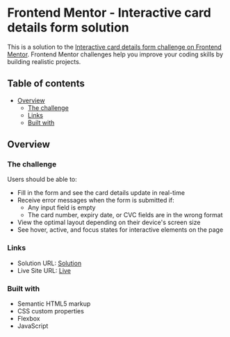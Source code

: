 # Frontend Mentor - Interactive card details form solution

This is a solution to the [Interactive card details form challenge on Frontend Mentor](https://www.frontendmentor.io/challenges/interactive-card-details-form-XpS8cKZDWw). Frontend Mentor challenges help you improve your coding skills by building realistic projects.

## Table of contents

- [Overview](#overview)
  - [The challenge](#the-challenge)
  - [Links](#links)
  - [Built with](#built-with)

## Overview

### The challenge

Users should be able to:

- Fill in the form and see the card details update in real-time
- Receive error messages when the form is submitted if:
  - Any input field is empty
  - The card number, expiry date, or CVC fields are in the wrong format
- View the optimal layout depending on their device's screen size
- See hover, active, and focus states for interactive elements on the page

### Links

- Solution URL: [Solution](https://github.com/AndreiBarari/FrontendMentorProjects/tree/main/Interactive%20card%20details%20form%20component)
- Live Site URL: [Live](https://andreibarari.github.io/FrontendMentorProjects/Interactive%20card%20details%20form%20component/index.html)

### Built with

- Semantic HTML5 markup
- CSS custom properties
- Flexbox
- JavaScript
